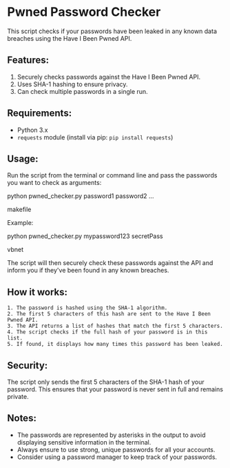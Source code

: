 # Pwned Password Checker

This script checks if your passwords have been leaked in any known data breaches using the Have I Been Pwned API.

## Features:
1. Securely checks passwords against the Have I Been Pwned API.
2. Uses SHA-1 hashing to ensure privacy.
3. Can check multiple passwords in a single run.

## Requirements:
- Python 3.x
- `requests` module (install via pip: `pip install requests`)

## Usage:

Run the script from the terminal or command line and pass the passwords you want to check as arguments:

python pwned_checker.py password1 password2 ...

makefile


Example:

python pwned_checker.py mypassword123 secretPass

vbnet


The script will then securely check these passwords against the API and inform you if they've been found in any known breaches.

## How it works:

    1. The password is hashed using the SHA-1 algorithm.
    2. The first 5 characters of this hash are sent to the Have I Been Pwned API.
    3. The API returns a list of hashes that match the first 5 characters.
    4. The script checks if the full hash of your password is in this list.
    5. If found, it displays how many times this password has been leaked.

## Security:

The script only sends the first 5 characters of the SHA-1 hash of your password. This ensures that your password is never sent in full and remains private.

## Notes:
- The passwords are represented by asterisks in the output to avoid displaying sensitive information in the terminal.
- Always ensure to use strong, unique passwords for all your accounts.
- Consider using a password manager to keep track of your passwords.